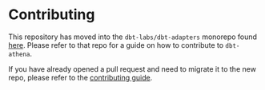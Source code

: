 # Contributing

This repository has moved into the `dbt-labs/dbt-adapters` monorepo found
[here](https://www.github.com/dbt-labs/dbt-adapters).
Please refer to that repo for a guide on how to contribute to `dbt-athena`.

If you have already opened a pull request and need to migrate it to the new repo, please refer to the
[contributing guide](https://github.com/dbt-labs/dbt-adapters/blob/main/CONTRIBUTING.md#submitting-a-pull-request).
